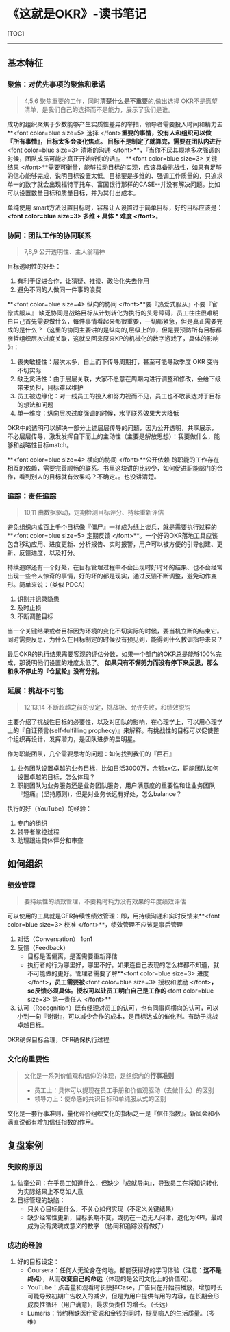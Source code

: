 # 《这就是OKR》-读书笔记

[TOC]

----
## 基本特征
### 聚焦：对优先事项的聚焦和承诺
> 4,5,6
> 聚焦重要的工作，同时**清楚什么是不重要**的,做出选择
> OKR不是愿望清单，是我们自己的选择而不是能力，展示了我们是谁。

成功的组织聚焦于少数能够产生实质性差异的举措，领导者需要投入时间和精力去**\<font color=blue size=5\> 选择 \</font\>**重要的事情，没有人和组织可以做『所有事情』，目标太多会淡化焦点。
目标不是制定了就算完，需要在团队内进行**\<font color=blue size=3\> 清晰的沟通 \</font\>**，『当你不厌其烦地多次强调的时候，团队成员可能才真正开始听你的话』。
**\<font color=blue size=3\> 关键结果 \</font\>**需要可衡量，能够拉动目标的实现，应该具备挑战性，如果有足够的信心能够完成，说明目标设置太低。目标要是多维的、强调工作质量的，只追求单一的数字就会出现福特平托车、富国银行那样的CASE--并没有解决问题。比如可以设置数量目标和质量目标，并为其付出成本。

单纯使用 smart方法设置目标时，容易让人设置过于简单目标，好的目标应该是：**\<font color=blue size=3\> 多维 + 具体 * 难度 \</font\>**。
### 协同：团队工作的协同联系
> 7,8,9
> 公开透明性、主人翁精神

目标透明性的好处：
1. 有利于促进合作，让猜疑、推诿、政治化失去作用
2. 避免不同的人做同一件事的浪费

**\<font color=blue size=4\> 纵向的协同 \</font\>**要『热爱式服从』不要『官僚式服从』
缺乏协同是战略目标从计划转化为执行的头号障碍，员工往往很难明白自己首先需要做什么，每件事情看起来都很重要，一切都紧急，但是真正需要完成的是什么？（这里的协同主要讲的是纵向的,层级上的），但是要预防所有目标都彦哲组织层次过度关联，这就又回来原来KP的机械化的数字游戏了，具体的影响为：
1. 丧失敏捷性：层次太多，自上而下传导周期打，甚至可能导致季度 OKR 变得不切实际
2. 缺乏灵活性：由于层层关联，大家不愿意在周期内进行调整和修改，会给下级带来负担，目标难以维护
3. 员工被边缘化：对一线员工的投入和努力视而不见，员工也不敢表达对于目标的想法和问题
4. 单一维度：纵向层次过度强调的时候，水平联系效果大大降低

OKR中的透明可以解决一部分上述层层传导的问题，因为公开透明，共享展示，不必层层传导，激发发挥自下而上的主动性（主要是解放思想）：我要做什么，能够和战略性目标match。

**\<font color=blue size=4\> 横向的协同 \</font\>**公开依赖
跨职能的工作存在相互的依赖，需要完善顺畅的联系。书里这块讲的比较少，如何促进职能部门的合作，看到别人的目标就有效果吗？不确定。。也没讲清楚。

### 追踪：责任追踪
> 10,11
> 由数据驱动，定期检测目标评分、持续重新评估

避免组织内成百上千个目标像『僵尸』一样成为纸上谈兵，就是需要执行过程的**\<font color=blue size=5\> 定期反馈 \</font\>**。一个好的OKR落地工具应该包含移动应用、进度更新、分析报告、实时报警，用户可以被方便的引导创建、更新、反馈进度，以及打分。

持续追踪还有一个好处，在目标管理过程中不会出现时好时坏的结果、也不会经常出现一些令人惊奇的事情，好的坏的都是现实，通过反馈不断调整，避免动作变形。简单来说：（类似 PDCA）
1. 识别并记录隐患
2. 及时止损
3. 不断调整目标

当一个关键结果或者目标因为环境的变化不切实际的时候，要当机立断的结束它。同时需要反思，为什么在目标制定的时候没有预见到，能得到什么教训指导未来？

最后OKR的执行结果需要客观的评估分数，如果一个部门的OKR总是能够100%完成，那说明他们设置的难度太低了。
**如果只有不懈努力而没有停下来反思，那么和永不停止的『仓鼠轮』没有分别。**

### 延展：挑战不可能
> 12,13,14
> 不断超越之前的设定，挑战极、允许失败，和绩效脱钩

主要介绍了挑战性目标的必要性，以及对团队的影响，在心理学上，可以用心理学上的『自证预言(self-fulfilling prophecy)』来解释。有挑战性的目标可以促使整个组织再设计，发挥潜力，是团队进步的启明星。


作为职能团队，几个需要思考的问题：如何找到我们的『巨石』
1. 业务团队设置卓越的业务目标，比如日活3000万，余额xx亿，职能团队如何设置卓越的目标，怎么体现？
2. 职能团队为业务服务还是业务团队服务，用户满意度的重要性和让业务团队『短痛』(坚持原则)，但是对业务长远有好处，怎么balance？

执行的好（YouTube）的经验：
1. 专门的组织
2. 领导者掌控过程
3. 助理跟进具体评分和审查

## 如何组织
### 绩效管理
> 要持续性的绩效管理，不要耗时耗力没有效果的年度绩效评估

可以使用的工具就是CFR持续性绩效管理：即，用持续沟通和实时反馈来**\<font color=blue size=3\> 校准 \</font\>**，绩效管理不应该是事后管理
1. 对话（Conversation） 1on1
2. 反馈（Feedback）
	- 目标是否偏离，是否需要重新评估
	- 执行者的行为哪里好，哪里不好。如果连自己表现的怎么样都不知道，就不可能做的更好。管理者需要了解**\<font color=blue size=3\> 进度 \</font\>**，员工需要被**\<font color=blue size=3\> 授权和激励  \</font\>**，so反馈必须具体。授权可以让员工明白自己是工作的**\<font color=blue size=3\> 第一责任人 \</font\>**
3. 认可（Recognition）既有经理对员工的认可，也有同事间横向的认可，可以小到一句『谢谢』，可以减少合作的成本，是目标达成的催化剂。有助于挑战卓越目标。

OKR确保目标合理，CFR确保执行过程

### 文化的重要性
> 文化是一系列价值观和信仰的体现，是组织内的**行事准则**
> - 员工上：具体可以提现在员工手册和价值观驱动（去做什么）的区别
> - 领导力上：使命感的共识目标和单纯服从式的区别


文化是一套行事准则，量化评价组织文化的指标之一是『信任指数』。新风会和小满直说都有增加信任指数的作用。
## 复盘案例
### 失败的原因

1. 仙童公司：在乎员工知道什么，但缺少『成就导向』，导致员工在将知识转化为实际结果上不尽如人意
2. 目标管理的缺陷：
	- 只关心目标是什么，不关心如何实现（不定义关键结果）
	- 缺少经常性更新，目标长期不变，或扔在一边无人问津，退化为KPI，最终成为没有灵魂或意义的数字 （协同和追踪没有做好）
### 成功的经验
1. 好的目标设定：
	- Coursera：任何人无论身在何地，都能获得好的学习体验（注意：**这不是终点**），从而**改变自己的命运**（体现的是公司文化上的价值观）。
	- YouTube：点击量和观看时长抉择Case，广告只在开始前播放，增加时长可能导致初期广告收入的减少，但是为用户提供有用的内容，在长期会形成良性循环（用户满意），最求负责任的增长。（长远）
	- Lumeris：节约稀缺医疗资源和金钱的同时，提高病人的生活质量。（多维）

